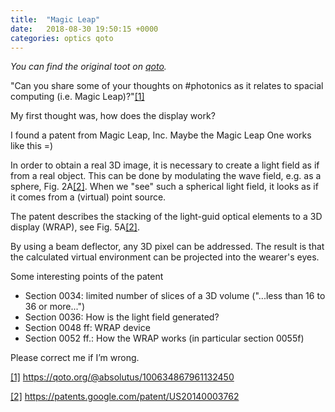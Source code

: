 ```yaml
---
title:  "Magic Leap"
date:   2018-08-30 19:50:15 +0000
categories: optics qoto
---
```


_You can find the original toot on [qoto][qoto_org_toot]._

"Can you share some of your thoughts on #photonics as it relates to spacial computing (i.e. Magic Leap)?"[[1]][qoto_user_absolutus]

My first thought was, how does the display work?

I found a patent from Magic Leap, Inc.
Maybe the Magic Leap One works like this =)

In order to obtain a real 3D image, it is necessary to create a light field as if from a real object.
This can be done by modulating the wave field, e.g. as a sphere, Fig. 2A[[2]][pat]. 
When we "see" such a spherical light field, it looks as if it comes from a (virtual) point source.

The patent describes the stacking of the light-guid optical elements to a 3D display (WRAP), see Fig. 5A[[2]][pat].

By using a beam deflector, any 3D pixel can be addressed. The result is that the calculated virtual environment can be projected into the wearer's eyes.

Some interesting points of the patent
- Section 0034: limited number of slices of a 3D volume ("...less than 16 to 36 or more...")
- Section 0036: How is the light field generated?
- Section 0048 ff: WRAP device
- Section 0052 ff.: How the WRAP works (in particular section 0055f)

Please correct me if I’m wrong.


[[1]][qoto_user_absolutus] https://qoto.org/@absolutus/100634867961132450

[[2]][pat] https://patents.google.com/patent/US20140003762


[qoto_org_toot]: https://qoto.org/@MaxDH/100640451319364854
[qoto_user_absolutus]: https://qoto.org/@absolutus/100634867961132450
[pat]: https://patents.google.com/patent/US20140003762